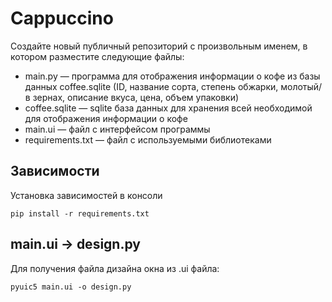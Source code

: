 # Cappuccino
Создайте новый публичный репозиторий с произвольным именем, в котором разместите следующие файлы:
- main.py — программа для отображения информации о кофе из базы данных coffee.sqlite (ID, название сорта, степень обжарки, молотый/в зернах, описание вкуса, цена, объем упаковки)
- coffee.sqlite — sqlite база данных для хранения всей необходимой для отображения информации о кофе
- main.ui — файл с интерфейсом программы
- requirements.txt — файл с используемыми библиотеками

## Зависимости
Установка зависимостей в консоли
```
pip install -r requirements.txt
```

## main.ui -> design.py
Для получения файла дизайна окна из .ui файла:
```
pyuic5 main.ui -o design.py
```
